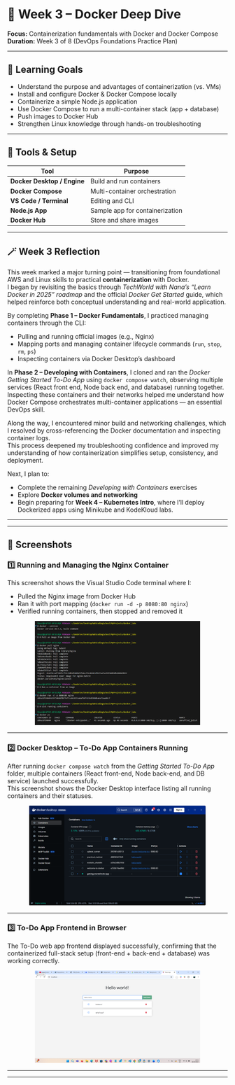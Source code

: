 # 🐳 Week 3 – Docker Deep Dive

**Focus:** Containerization fundamentals with Docker and Docker Compose  
**Duration:** Week 3 of 8 (DevOps Foundations Practice Plan)

---

## 🎯 Learning Goals

- Understand the purpose and advantages of containerization (vs. VMs)  
- Install and configure Docker & Docker Compose locally  
- Containerize a simple Node.js application  
- Use Docker Compose to run a multi-container stack (app + database)  
- Push images to Docker Hub  
- Strengthen Linux knowledge through hands-on troubleshooting  

---

## 🧰 Tools & Setup

| Tool | Purpose |
|------|----------|
| **Docker Desktop / Engine** | Build and run containers |
| **Docker Compose** | Multi-container orchestration |
| **VS Code / Terminal** | Editing and CLI |
| **Node.js App** | Sample app for containerization |
| **Docker Hub** | Store and share images |

---

## 🪄 Week 3 Reflection

This week marked a major turning point — transitioning from foundational AWS and Linux skills to practical **containerization** with Docker.  
I began by revisiting the basics through *TechWorld with Nana’s “Learn Docker in 2025” roadmap* and the official *Docker Get Started* guide, which helped reinforce both conceptual understanding and real-world application.

By completing **Phase 1 – Docker Fundamentals**, I practiced managing containers through the CLI:
- Pulling and running official images (e.g., Nginx)  
- Mapping ports and managing container lifecycle commands (`run`, `stop`, `rm`, `ps`)  
- Inspecting containers via Docker Desktop’s dashboard  

In **Phase 2 – Developing with Containers**, I cloned and ran the *Docker Getting Started To-Do App* using `docker compose watch`, observing multiple services (React front end, Node back end, and database) running together.  
Inspecting these containers and their networks helped me understand how Docker Compose orchestrates multi-container applications — an essential DevOps skill.

Along the way, I encountered minor build and networking challenges, which I resolved by cross-referencing the Docker documentation and inspecting container logs.  
This process deepened my troubleshooting confidence and improved my understanding of how containerization simplifies setup, consistency, and deployment.

Next, I plan to:
- Complete the remaining *Developing with Containers* exercises  
- Explore **Docker volumes and networking**  
- Begin preparing for **Week 4 – Kubernetes Intro**, where I’ll deploy Dockerized apps using Minikube and KodeKloud labs.

---
---

## 📸 Screenshots

### 1️⃣ Running and Managing the Nginx Container  
This screenshot shows the Visual Studio Code terminal where I:  
- Pulled the Nginx image from Docker Hub  
- Ran it with port mapping (`docker run -d -p 8080:80 nginx`)  
- Verified running containers, then stopped and removed it  

<p align="center">
  <img src="./screenshots/nginx-container.png" alt="Running and managing Nginx container in VS Code terminal" width="75%">
</p>

---

### 2️⃣ Docker Desktop – To-Do App Containers Running  
After running `docker compose watch` from the *Getting Started To-Do App* folder, multiple containers (React front-end, Node back-end, and DB service) launched successfully.  
This screenshot shows the Docker Desktop interface listing all running containers and their statuses.

<p align="center">
  <img src="./screenshots/docker-desktop.png" alt="Docker Desktop showing To-Do app containers running" width="80%">
</p>

---

### 3️⃣ To-Do App Frontend in Browser  
The To-Do web app frontend displayed successfully, confirming that the containerized full-stack setup (front-end + back-end + database) was working correctly.

<p align="center">
  <img src="./screenshots/docker-compose-todo.png" alt="To-Do app frontend running in browser" width="75%">
</p>

---



---
